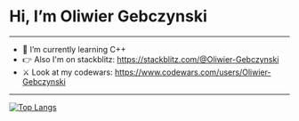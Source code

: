 # Hi, I’m Oliwier Gebczynski
_______________________________________________________________________________________
- 🌱 I’m currently learning C++ 
- 👉 Also I'm on stackblitz: https://stackblitz.com/@Oliwier-Gebczynski
- ⚔️ Look at my codewars: https://www.codewars.com/users/Oliwier-Gebczynski  
_______________________________________________________________________________________
[![Top Langs](https://github-readme-stats.vercel.app/api/top-langs/?username=Oliwier-Gebczynski&layout=compact&theme=dracula&hide=css,scss,html,tex,xbase,cmake,makefile,c)](https://github.com/Oliwier-Gebczysnki/github-readme-stats)
